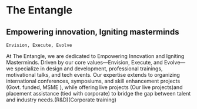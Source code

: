 # The Entangle
## Empowering innovation, Igniting masterminds

`Envision, Execute, Evolve`

At The Entangle, we are dedicated to Empowering Innovation and Igniting Masterminds. Driven by our core values—Envision, Execute, and Evolve—we specialize in design and development, professional trainings, motivational talks, and tech events. Our expertise extends to organizing international conferences, symposiums, and skill enhancement projects (Govt. funded, MSME ), while offering live projects (Our live projects)and placement assistance (tied with corporate) to bridge the gap between talent and industry needs.(R&D)(Corporate training)